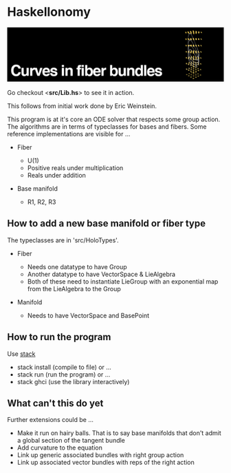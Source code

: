 # Haskellonomy

![example](media/header.png)

Go checkout <**src/Lib.hs**> to see it in action.

This follows from initial work done by Eric Weinstein.

This program is at it's core an ODE solver that respects some group action. The algorithms are in terms of typeclasses for bases and fibers. Some reference implementations are visible for ...

- Fiber
    - U(1)
    - Positive reals under multiplication
    - Reals under addition

- Base manifold
    - R1, R2, R3

## How to add a new base manifold or fiber type

The typeclasses are in  'src/HoloTypes'.

- Fiber
  - Needs one datatype to have Group
  - Another datatype to have VectorSpace & LieAlgebra
  - Both of these need to instantiate LieGroup with an exponential map from the LieAlgebra to the Group 

- Manifold
    - Needs to have VectorSpace and BasePoint

## How to run the program

Use [stack](https://docs.haskellstack.org/en/stable/README/)

- stack install (compile to file) or ...
- stack run (run the program) or ...
- stack ghci (use the library interactively)

## What can't this do yet

Further extensions could be ...
- Make it run on hairy balls. That is to say base manifolds that don't admit a global section of the tangent bundle
- Add curvature to the equation
- Link up generic associated bundles with right group action
- Link up associated vector bundles with reps of the right action
